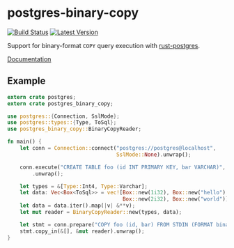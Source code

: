 # postgres-binary-copy

[![Build Status](https://travis-ci.org/sfackler/rust-postgres-binary-copy.svg?branch=master)](https://travis-ci.org/sfackler/rust-postgres-binary-copy) [![Latest Version](https://img.shields.io/crates/v/postgres-binary-copy.svg)](https://crates.io/crates/postgres-binary-copy)

Support for binary-format `COPY` query execution with
[rust-postgres](https://github.com/sfackler/rust-postgres).

[Documentation](https://sfackler.github.io/rust-postgres-binary-copy/doc/v0.2.0/postgres_binary_copy)

## Example

```rust
extern crate postgres;
extern crate postgres_binary_copy;

use postgres::{Connection, SslMode};
use postgres::types::{Type, ToSql};
use postgres_binary_copy::BinaryCopyReader;

fn main() {
    let conn = Connection::connect("postgres://postgres@localhost",
                                   SslMode::None).unwrap();

    conn.execute("CREATE TABLE foo (id INT PRIMARY KEY, bar VARCHAR)", &[])
        .unwrap();

    let types = &[Type::Int4, Type::Varchar];
    let data: Vec<Box<ToSql>> = vec![Box::new(1i32), Box::new("hello"),
                                     Box::new(2i32), Box::new("world")];
    let data = data.iter().map(|v| &**v);
    let mut reader = BinaryCopyReader::new(types, data);

    let stmt = conn.prepare("COPY foo (id, bar) FROM STDIN (FORMAT binary)").unwrap();
    stmt.copy_in(&[], &mut reader).unwrap();
}
```
